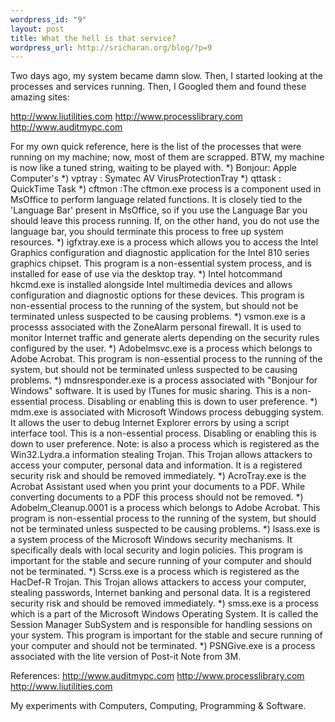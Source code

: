 ```yaml
--- 
wordpress_id: "9"
layout: post
title: What the hell is that service?
wordpress_url: http://sricharan.org/blog/?p=9
---
```

Two days ago, my system became damn slow. Then, I started looking at the processes and services running. Then, I Googled them and found these amazing sites:

<a href="http://www.liutilities.com/">http://www.liutilities.com</a>
<a href="http://www.processlibrary.com/">http://www.processlibrary.com</a>
<a href="http://www.auditmypc.com/">http://www.auditmypc.com</a>

For my own quick reference, here is the list of the processes that were running on my machine; now, most of them are scrapped. BTW, my machine is now like a tuned string, waiting to be played with.
*) Bonjour: Apple Computer's
*) vptray : Symatec AV VirusProtectionTray
*) qttask : QuickTime Task
*) cftmon :The cftmon.exe process is a component used in MsOffice to perform language related functions. It is closely tied to the 'Language Bar' present in MsOffice, so if you use the Language Bar you should leave this process running. If, on the other hand, you do not use the language bar, you should terminate this process to free up system resources.
*) igfxtray.exe is a process which allows you to access the Intel Graphics configuration and diagnostic application for the Intel 810 series graphics chipset. This program is a non-essential system process, and is installed for ease of use via the desktop tray.
*) Intel hotcommand hkcmd.exe is installed alongside Intel multimedia devices and allows configuration and diagnostic options for these devices. This program is non-essential process to the running of the system, but should not be terminated unless suspected to be causing problems.
*) vsmon.exe is a processs associated with the ZoneAlarm personal firewall. It is used to monitor Internet traffic and generate alerts depending on the security rules configured by the user.
*) Adobelmsvc.exe is a process which belongs to Adobe Acrobat. This program is non-essential process to the running of the system, but should not be terminated unless suspected to be causing problems.
*) mdnsresponder.exe is a process associated with "Bonjour for Windows" software. It is used by ITunes for music sharing. This is a non-essential process. Disabling or enabling this is down to user preference.
*) mdm.exe is associated with Microsoft Windows process debugging system. It allows the user to debug Internet Explorer errors by using a script interface tool. This is a non-essential process. Disabling or enabling this is down to user preference. Note: is also a process which is registered as the Win32.Lydra.a information stealing Trojan. This Trojan allows attackers to access your computer, personal data and information. It is a registered security risk and should be removed immediately.
*) AcroTray.exe is the Acrobat Assistant used when you print your documents to a PDF. While converting documents to a PDF this process should not be removed.
*) Adobelm_Cleanup.0001 is a process which belongs to Adobe Acrobat. This program is non-essential process to the running of the system, but should not be terminated unless suspected to be causing problems.
*) lsass.exe is a system process of the Microsoft Windows security mechanisms. It specifically deals with local security and login policies. This program is important for the stable and secure running of your computer and should not be terminated.
*) Scrss.exe is a process which is registered as the HacDef-R Trojan. This Trojan allows attackers to access your computer, stealing passwords, Internet banking and personal data. It is a registered security risk and should be removed immediately.
*) smss.exe is a process which is a part of the Microsoft Windows Operating System. It is called the Session Manager SubSystem and is responsible for handling sessions on your system. This program is important for the stable and secure running of your computer and should not be terminated.
*) PSNGive.exe is a process associated with the lite version of Post-it Note from 3M.

References:
http://www.auditmypc.com
http://www.processlibrary.com
http://www.liutilities.com
<div class="blogger-post-footer">My experiments with Computers, Computing, Programming &amp; Software.</div>
